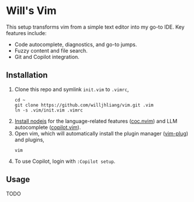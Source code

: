 # Will's Vim

This setup transforms vim from a simple text editor into my go-to IDE. Key features include:
- Code autocomplete, diagnostics, and go-to jumps.
- Fuzzy content and file search.
- Git and Copilot integration.

## Installation
1. Clone this repo and symlink `init.vim` to `.vimrc`,
   ```
   cd ~
   git clone https://github.com/willjhliang/vim.git .vim
   ln -s .vim/init.vim .vimrc
   ```
2. [Install nodejs](https://nodejs.org/en/download) for the language-related features ([coc.nvim](https://github.com/neoclide/coc.nvim)) and LLM autocomplete ([copilot.vim](https://github.com/github/copilot.vim)).
3. Open vim, which will automatically install the plugin manager ([vim-plug](https://github.com/junegunn/vim-plug)) and plugins,
   ```
   vim
   ```
4. To use Copilot, login with `:Copilot setup`.

## Usage
TODO
